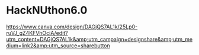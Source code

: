 # HackNUthon6.0
https://www.canva.com/design/DAGjQS7AL1k/25Lp0-ruVJ_gZ4KFVhOciA/edit?utm_content=DAGjQS7AL1k&amp;utm_campaign=designshare&amp;utm_medium=link2&amp;utm_source=sharebutton
